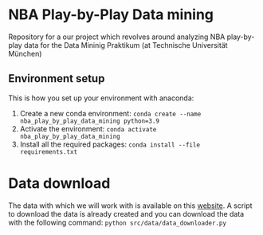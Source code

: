 #  NBA Play-by-Play Data mining
Repository for a our project which revolves around analyzing NBA play-by-play data for the Data Mininig Praktikum (at Technische Universität München)

## Environment setup
This is how you set up your environment with anaconda:
1. Create a new conda environment: `conda create --name nba_play_by_play_data_mining python=3.9`
2. Activate the environment: `conda activate nba_play_by_play_data_mining`
3. Install all the required packages: `conda install --file requirements.txt`

# Data download
The data with which we will work with is available on this [website](https://eightthirtyfour.com/data).
A script to download the data is already created and you can download the data 
with the following command: `python src/data/data_downloader.py`